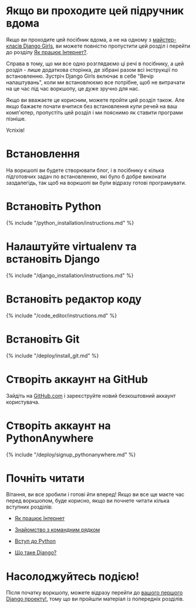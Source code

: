 # Якщо ви проходите цей підручник вдома

Якщо ви проходите цей посібник вдома, а не на одному з [майстер-класів Django Girls](https://djangogirls.org/events/), ви можете повністю пропустити цей розділ і перейти до розділу [Як працює Інтернет?](../how_the_internet_works/README.md).

Справа в тому, що ми все одно розглядаємо ці речі в посібнику, а цей розділ - лише додаткова сторінка, де зібрані разом всі інструкції по встановленню. Зустріч Django Girls включає в себе "Вечір налаштувань", коли ми встановлюємо все потрібне, щоб не витрачати на це час під час воркшопу, це дуже зручно для нас.

Якщо ви вважаєте це корисним, можете пройти цей розділ також. Але якщо бажаєте почати вчитися без встановлення купи речей на ваш комп'ютер, пропустіть цей розділ і ми пояснимо як ставити програми пізніше.

Успіхів!

# Встановлення
На воркшопі ви будете створювати блог, і в посібнику є кілька підготовчих задач по встановленню, які було б добре виконати заздалегідь, так щоб на воркшопі ви були відразу готові програмувати.

# Встановіть Python
{% include "/python_installation/instructions.md" %}

# Налаштуйте virtualenv та встановіть Django
{% include "/django_installation/instructions.md" %}

# Встановіть редактор коду
{% include "/code_editor/instructions.md" %}

# Встановіть Git
{% include "/deploy/install_git.md" %}

# Створіть аккаунт на GitHub
Зайдіть на [GitHub.com](https://www.github.com) і зареєструйте новий безкоштовний аккаунт користувача.

# Створіть аккаунт на PythonAnywhere
{% include "/deploy/signup_pythonanywhere.md" %}


# Почніть читати

Вітання, ви все зробили і готові йти вперед! Якщо ви все ще маєте час перед воркшопом, буде корисно, якщо ви почнете читати кілька вступних розділів:

  * [Як працює Інтернет](../how_the_internet_works/README.md)

  * [Знайомство з командним рядком](../intro_to_command_line/README.md)

  * [Вступ до Python](../python_introduction/README.md)

  * [Що таке Django?](../django/README.md)


# Насолоджуйтесь подією!

Після початку воркшопу, можете відразу перейти до [вашого першого Django проекту!](../django_start_project/README.md), тому що ви пройшли матеріал із попередніх розділів.
